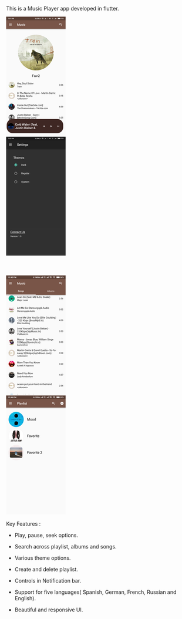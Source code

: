 This is a Music Player app developed in flutter.

![screenshot](img/1.png)  &nbsp; &nbsp; &nbsp; &nbsp; &nbsp; &nbsp; &nbsp; &nbsp; &nbsp; &nbsp; &nbsp; &nbsp; &nbsp; &nbsp; &nbsp; &nbsp; &nbsp; &nbsp; &nbsp; &nbsp; &nbsp; &nbsp; &nbsp; &nbsp; &nbsp; &nbsp; &nbsp; &nbsp; &nbsp; &nbsp; &nbsp;![screenshot](img/2.png)
<br/>
<br/>
<br/>
<br/>
![screenshot](img/3.png) &nbsp; &nbsp; &nbsp; &nbsp; &nbsp; &nbsp; &nbsp; &nbsp; &nbsp; &nbsp; &nbsp; &nbsp; &nbsp; &nbsp; &nbsp; &nbsp; &nbsp; &nbsp; &nbsp; &nbsp; &nbsp; &nbsp; &nbsp; &nbsp; &nbsp; &nbsp; &nbsp; &nbsp; &nbsp; &nbsp; &nbsp;![screenshot](img/4.png)

Key Features :

* Play, pause, seek options.

* Search across playlist, albums and songs.

* Various theme options.

* Create and delete playlist.

* Controls in Notification bar.

* Support for five languages( Spanish, German, French, Russian and English).

* Beautiful and responsive UI.
